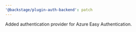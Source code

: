 ```yaml
---
'@backstage/plugin-auth-backend': patch
---
```


Added authentication provider for Azure Easy Authentication.
